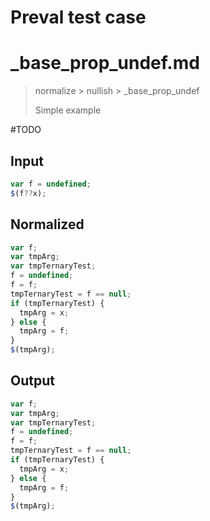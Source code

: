 # Preval test case

# _base_prop_undef.md

> normalize > nullish > _base_prop_undef
>
> Simple example

#TODO

## Input

`````js filename=intro
var f = undefined;
$(f??x);
`````

## Normalized

`````js filename=intro
var f;
var tmpArg;
var tmpTernaryTest;
f = undefined;
f = f;
tmpTernaryTest = f == null;
if (tmpTernaryTest) {
  tmpArg = x;
} else {
  tmpArg = f;
}
$(tmpArg);
`````

## Output

`````js filename=intro
var f;
var tmpArg;
var tmpTernaryTest;
f = undefined;
f = f;
tmpTernaryTest = f == null;
if (tmpTernaryTest) {
  tmpArg = x;
} else {
  tmpArg = f;
}
$(tmpArg);
`````
